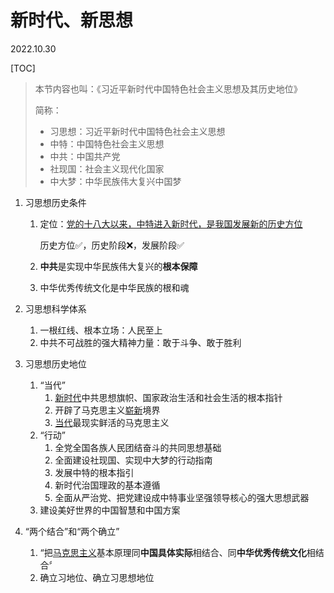 # 新时代、新思想
2022.10.30

[TOC]

> 本节内容也叫：《习近平新时代中国特色社会主义思想及其历史地位》
>
> 简称：
>
> * 习思想：习近平新时代中国特色社会主义思想
> * 中特：中国特色社会主义思想
> * 中共：中国共产党
> * 社现国：社会主义现代化国家
> * 中大梦：中华民族伟大复兴中国梦

1. 习思想历史条件

   1. 定位：<u>党的十八大以来，中特进入新时代，是我国发展新的历史方位</u>

      历史方位✅，历史阶段❌，发展阶段✅

   2. **中共**是实现中华民族伟大复兴的**根本保障**

   3. 中华优秀传统文化是中华民族的根和魂

2. 习思想科学体系

   1. 一根红线、根本立场：人民至上
   2. 中共不可战胜的强大精神力量：敢于斗争、敢于胜利

3. 习思想历史地位

   1. “当代”
      1. <u>新时代</u>中共思想旗帜、国家政治生活和社会生活的根本指针
      2. 开辟了马克思主义<u>崭新</u>境界
      3. <u>当代</u>最现实鲜活的马克思主义
   2. “行动”
      1. 全党全国各族人民团结奋斗的共同思想基础
      2. 全面建设社现国、实现中大梦的行动指南
      3. 发展中特的根本指引
      4. 新时代治国理政的基本遵循
      5. 全面从严治党、把党建设成中特事业坚强领导核心的强大思想武器
   3. 建设美好世界的中国智慧和中国方案

4. “两个结合”和“两个确立”

   1. “把<u>马克思主义</u>基本原理同**中国具体实际**相结合、同**中华优秀传统文化**相结合〞
   2. 确立习地位、确立习思想地位